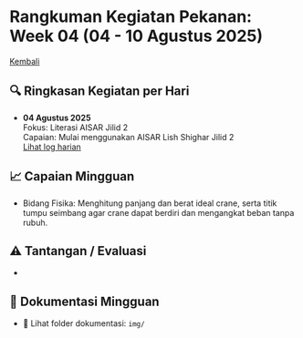 # Rangkuman Kegiatan Pekanan: Week 04 (04 - 10 Agustus 2025)

[Kembali](../readme.md)

## 🔍 Ringkasan Kegiatan per Hari

- **04 Agustus 2025**  
  Fokus: Literasi AISAR Jilid 2  
  Capaian: Mulai menggunakan AISAR Lish Shighar Jilid 2  
  [Lihat log harian](./04agustus2025.md)

## 📈 Capaian Mingguan
- Bidang Fisika: Menghitung panjang dan berat ideal crane, serta titik tumpu seimbang agar crane dapat berdiri dan mengangkat beban tanpa rubuh.

## ⚠️ Tantangan / Evaluasi
- 

## 📂 Dokumentasi Mingguan
- 📸 Lihat folder dokumentasi: `img/`
